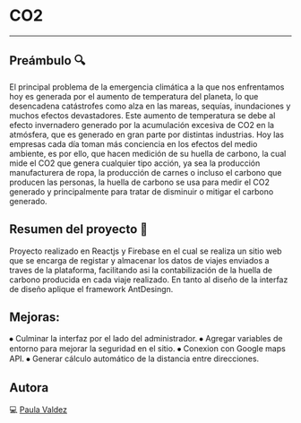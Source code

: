 # CO2
***

## Preámbulo :mag:
El principal problema de la emergencia climática a la que nos enfrentamos hoy es generada
por el aumento de temperatura del planeta, lo que desencadena catástrofes como alza en
las mareas, sequías, inundaciones y muchos efectos devastadores. Este aumento de
temperatura se debe al efecto invernadero generado por la acumulación excesiva de CO2
en la atmósfera, que es generado en gran parte por distintas industrias.
Hoy las empresas cada día toman más conciencia en los efectos del medio ambiente, es
por ello, que hacen medición de su huella de carbono, la cual mide el CO2 que genera
cualquier tipo acción, ya sea la producción manufacturera de ropa, la producción de carnes
o incluso el carbono que producen las personas, la huella de carbono se usa para medir el
CO2 generado y principalmente para tratar de disminuir o mitigar el carbono generado.

## Resumen del proyecto :pencil:
Proyecto realizado en Reactjs y Firebase en el cual se realiza un
sitio web que se encarga de registar y almacenar los datos de viajes enviados a traves de la 
plataforma, facilitando asi la contabilización de la huella de carbono producida en cada viaje realizado.
En tanto al diseño de la interfaz de diseño aplique el framework AntDesingn.

## Mejoras:
⦁ Culminar la interfaz por el lado del administrador.
⦁ Agregar variables de entorno para mejorar la seguridad en el sitio.
⦁ Conexion con Google maps API.
⦁ Generar cálculo automático de la distancia entre direcciones.


## Autora
 💻 [Paula Valdez](https://github.com/pmvaldez)
